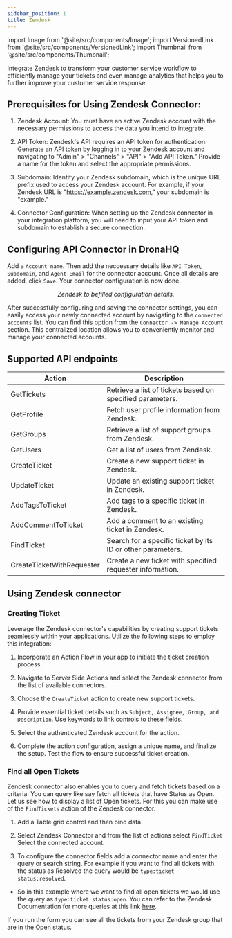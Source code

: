 ```yaml
---
sidebar_position: 1
title: Zendesk
---
```

import Image from '@site/src/components/Image';
import VersionedLink from '@site/src/components/VersionedLink';
import Thumbnail from '@site/src/components/Thumbnail';

Integrate Zendesk to transform your customer service workflow to efficiently manage your tickets and even manage analytics that helps you to further improve your customer service response.


## Prerequisites for Using Zendesk Connector:

1. Zendesk Account: You must have an active Zendesk account with the necessary permissions to access the data you intend to integrate.

2. API Token: Zendesk's API requires an API token for authentication. Generate an API token by logging in to your Zendesk account and navigating to "Admin" > "Channels" > "API" > "Add API Token." Provide a name for the token and select the appropriate permissions.

3. Subdomain: Identify your Zendesk subdomain, which is the unique URL prefix used to access your Zendesk account. For example, if your Zendesk URL is "https://example.zendesk.com," your subdomain is "example."

4. Connector Configuration: When setting up the Zendesk connector in your integration platform, you will need to input your API token and subdomain to establish a secure connection.


## Configuring API Connector in DronaHQ

Add a `Account name`. Then add the neccessary details like `API Token`, `Subdomain`, and `Agent Email` for the connector account. Once all details are added, click `Save`. Your connector configuration is now done.

<figure>
  <Thumbnail src="/img/reference/connectors/zendesk/details.jpeg" alt="Zendesk to befilled configuration details." />
  <figcaption align = "center"><i>Zendesk to befilled configuration details.</i></figcaption>
</figure>

After successfully configuring and saving the connector settings, you can easily access your newly connected account by navigating to the `connected accounts` list. You can find this option from the `Connector -> Manage Account` section. This centralized location allows you to conveniently monitor and manage your connected accounts.

## Supported API endpoints

| Action                 | Description                                                        |
|------------------------|--------------------------------------------------------------------|
| GetTickets             | Retrieve a list of tickets based on specified parameters.         |
| GetProfile             | Fetch user profile information from Zendesk.                      |
| GetGroups              | Retrieve a list of support groups from Zendesk.                   |
| GetUsers               | Get a list of users from Zendesk.                                 |
| CreateTicket           | Create a new support ticket in Zendesk.                           |
| UpdateTicket           | Update an existing support ticket in Zendesk.                     |
| AddTagsToTicket        | Add tags to a specific ticket in Zendesk.                         |
| AddCommentToTicket     | Add a comment to an existing ticket in Zendesk.                   |
| FindTicket             | Search for a specific ticket by its ID or other parameters.       |
| CreateTicketWithRequester | Create a new ticket with specified requester information.       |


## Using Zendesk connector

### Creating Ticket

Leverage the Zendesk connector's capabilities by creating support tickets seamlessly within your applications. Utilize the following steps to employ this integration:

1. Incorporate an Action Flow in your app to initiate the ticket creation process.

2. Navigate to Server Side Actions and select the Zendesk connector from the list of available connectors.

3. Choose the `CreateTicket` action to create new support tickets.

4. Provide essential ticket details such as `Subject, Assignee, Group, and Description`. Use keywords to link controls to these fields.
<figure>
  <Thumbnail src="/img/reference/connectors/zendesk/key.jpeg" alt="zendesk api key" />
</figure>

5. Select the authenticated Zendesk account for the action.

6. Complete the action configuration, assign a unique name, and finalize the setup. Test the flow to ensure successful ticket creation.

<figure>
  <Thumbnail src="/img/reference/connectors/zendesk/result.jpeg" alt="SendGrid api key" />
</figure>

### Find all Open Tickets

Zendesk connector also enables you to query and fetch tickets based on a criteria. You can query like say fetch all tickets that have Status as Open. Let us see how to display a list of Open tickets. For this you can make use of the `FindTickets` action of the Zendesk connector.

1. Add a Table grid control and then bind data.

2. Select Zendesk Connector and from the list of actions select `FindTicket` Select the connected account.

3. To configure the connector fields add a connector name and enter the query or search string. For example if you want to find all tickets with the status as Resolved the query would be `type:ticket status:resolved`. 
 - So in this example where we want to find all open tickets we would use the query as `type:ticket status:open`. You can refer to the Zendesk Documentation for more queries at this link [here](https://developer.zendesk.com/documentation/).
  <figure>
  <Thumbnail src="/img/reference/connectors/zendesk/key2.png" alt="SendGrid api key" />
</figure>

If you run the form you can see all the tickets from your Zendesk group that are in the Open status.

<figure>
  <Thumbnail src="/img/reference/connectors/zendesk/result2.png" alt="SendGrid api key" />
</figure>